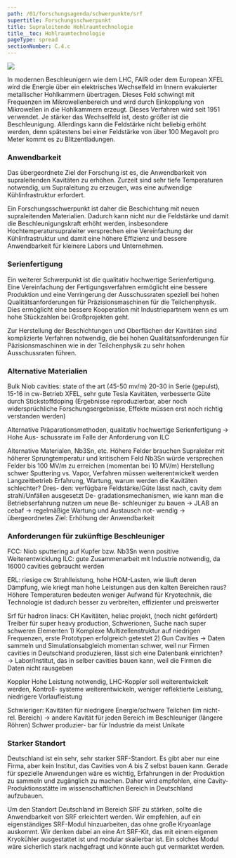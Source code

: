 ```yaml
---
path: /01/forschungsagenda/schwerpunkte/srf
supertitle: Forschungsschwerpunkt
title: Supraleitende Hohlraumtechnologie
title__toc: Hohlraumtechnologie
pageType: spread
sectionNumber: C.4.c
---
```


<div class="spread--left spread-area--research-agenda-topic">

![](@befide/bf2035-charts/.tmp/agenda.topics.magnet-technology.png)

</div>

<div class="spread--left spread-area--intro">

In modernen Beschleunigern wie dem LHC, FAIR oder dem European XFEL wird die Energie über ein elektrisches Wechselfeld im Innern evakuierter metallischer Hohlkammern übertragen. Dieses Feld schwingt mit Frequenzen im Mikrowellenbereich und wird durch Einkopplung von Mikrowellen in die Hohlkammern erzeugt. Dieses Verfahren wird seit 1951 verwendet. Je stärker das Wechselfeld ist, desto größer ist die Beschleunigung. Allerdings kann die Feldstärke nicht beliebig erhöht werden, denn spätestens bei einer Feldstärke von über 100 Megavolt pro Meter kommt es zu Blitzentladungen.

<!-- Während man für die Wände der Hohlräume zunächst gute Leiter wie etwa Kupfer verwendete, werden in modernen Beschleunigern zunehmend Supraleiter wie Niob verwendet. Supraleiter könnn  bei tiefen Temperaturen Strom nahezu verlustfrei leiten. Die Motivation für den Einsatz von Supraleitern in HF-Resonatoren liegt nicht in einer Nettoenergieeinsparung, sondern in der Verbesserung der Qualität des beschleunigten Teilchenstrahls.

Im Rahmen des TESLA-Projekts wurde die Technologie druch die deutsche Beschleunigerforschung wesentl9ch vorangetrieben. Aufgrund der Teilnahme an zahlreichen Linear-Beschleunigerprojekten ist Deutschland ein sehr starker Standort in der Entwicklung supraleitender Hochfrequenztechnologie. nDie Forschung ist diesbezüglich sehr aktiv und erfolgreich und zwar nicht nur innerhalb von Großprojekten sondern auch an Universitäten. -->

</div>

<div class="spread--left spread-area--c-3">

### Anwendbarkeit

Das übergeordnete Ziel der Forschung ist es, die Anwendbarkeit von supraleitenden Kavitäten zu erhöhen. Zurzeit sind sehr tiefe Temperaturen notwendig, um Supraleitung zu erzeugen, was eine aufwendige Kühlinfrastruktur erfordert.

Ein Forschungsschwerpunkt ist daher die Beschichtung mit neuen supraleitenden Materialien. Dadurch kann nicht nur die Feldstärke und damit die Beschleunigungskraft erhöht werden, insbesondere Hochtemperatursupraleiter versprechen eine Vereinfachung der Kühlinfrastruktur und damit eine höhere Effizienz und bessere Anwendbarkeit für kleinere Labors und Unternehmen.

### Serienfertigung

Ein weiterer Schwerpunkt ist die qualitativ hochwertige Serienfertigung. Eine Vereinfachung der Fertigungsverfahren ermöglicht eine bessere Produktion und eine Verringerung der Ausschussraten speziell bei hohen Qualitätsanforderungen für Präzisionsmaschinen für die Teilchenphysik. Dies ermöglicht eine bessere Kooperation mit Industriepartnern wenn es um hohe Stückzahlen bei Großprojekten geht.

Zur Herstellung der Beschichtungen und Oberflächen der Kavitäten sind komplizierte Verfahren notwendig, die bei hohen Qualitätsanforderungen für Päzisionsmaschinen wie in der Teilchenphysik zu sehr hohen Ausschussraten führen.

<!--
% Neben der Weiterentwicklung der Fertigungsverfahren ist eine gute Zusammenarbeit mit Industriepartnern notwendig, wenn es um große Stückzahlen geht.

Dies ist bei der TESLA-Kavität der Fall, die für ILC und XFEL entwickelt wurde.
Allerdings ist sie nur für Elektronen mit Lichtgeschwindigkeit einsetzbar.
Im Niederenergiebereich sowie bei Anwendung anderer Teilchenarten
werden meist Kavitäten für konkrete Maschinen entwickelt.
Der Aufwand in Entwicklung und Produktion ist dabei sehr groß und schwer von der Industrie umsetzbar.

Gerade für spezielle Anwendungen wäre es wichtig, die Erfahrungen in der Produktion zu sammeln und zugänglich zu machen. Hierfür wird empfohlen, einen Cavity-Produktionsstandort im wissenschaftlichen Bereich im schaffen.
Um die Anwendung von supraleitender Beschleunigungstechnologie zu erleichtern und den Standort Deutschland in diesem Bereich zu stärken, empfehlen wir auf ein eigenständiges SRF-Modul hinzuarbeiten, das ohne große Kühlinfrastruktur auskommt und modular im Baukastenprinzip skalierbar ist.

-->

</div>

<div class="spread--right spread-area--c-1">

### Alternative Materialien

Bulk Niob cavities: state of the art (45-50 mv/m) 20-30 in Serie (gepulst), 15-16 in cw-Betrieb XFEL, sehr gute Tesla Kavitäten, verbesserte Güte durch Stickstoffdoping (Ergebnisse reproduzierbar, aber noch widersprüchliche Forschungsergebnisse, Effekte müssen erst noch richtig verstanden werden)

Alternative Präparationsmethoden, qualitativ hochwertige Serienfertigung → Hohe Aus- schussrate im Falle der Anforderung von ILC

Alternative Materialen, Nb3Sn, etc. Höhere Felder brauchen Supraleiter mit höherer Sprungtemperatur und kritischem Feld Nb3Sn würde versprechen Felder bis 100 MV/m zu erreichen (momentan bei 10 MV/m) Herstellung schwer Sputtering vs. Vapor, Verfahren müssen weiterentwickelt werden Langzeitbetrieb Erfahrung, Wartung, warum werden die Kavitäten schlechter? Dres- den: verfügbare Feldstärke/Güte
lässt nach, cavity dem strahl/Unfällen ausgesetzt De- gradationsmechanismen, wie kann man die Betriebserfahrung nutzen um neue Be- schleuniger zu bauen → JLAB an cebaf → regelmäßige Wartung und Austausch not- wendig → übergeordnetes
Ziel: Erhöhung der Anwendbarkeit

</div>

<div class="spread--right spread-area--c-2">

### Anforderungen für zukünftige Beschleuniger

FCC: Niob sputtering auf Kupfer bzw. Nb3Sn wenn positive Weiterentwicklung ILC: gute Zusammenarbeit mit Industrie notwendig, da 16000 cavities gebraucht werden

ERL: riesige cw Strahlleistung, hohe HOM-Lasten, wie läuft deren Dämpfung, wie kriegt man hohe Leistungen aus den kalten Bereichen raus? Höhere Temperaturen bedeuten weniger Aufwand für Kryotechnik, die Technologie ist dadurch besser zu verbreiten, effizienter und preiswerter

Srf für hadron linacs: CH Kavitäten, heliac projekt, (noch nicht gefördert) Treiber für super heavy production, Schwerionen, Suche nach super schweren Elementen 1) Komplexe Multizellenstruktur auf niedrigen Frequenzen, erste Prototypen erfolgreich getestet 2) Gun Cavities → Daten sammeln und Simulationsabgleich momentan schwer, weil nur Firmen cavities in Deutschland produzieren, lässt sich eine Datenbank einrichten? → Labor/Institut, das in selber cavities bauen kann, weil die Firmen die Daten nicht rausgeben

Koppler Hohe Leistung notwendig, LHC-Koppler soll weiterentwickelt werden, Kontroll- systeme weiterentwickeln, weniger reflektierte Leistung, niedrigere Vorlaufleistung

Schwieriger: Kavitäten für niedrigere Energie/schwere Teilchen (im nicht-rel. Bereich) → andere Kavität für jeden Bereich im Beschleuniger (längere Röhren) Schwer produzier- bar für Industrie da meist Unikate

</div>

<div class="spread--right spread-area--c-3">

### Starker Standort

Deutschland ist ein sehr, sehr starker SRF-Standort. Es gibt aber nur eine Firma, aber kein Institut, das Cavities von A bis Z selbst bauen kann. Gerade für spezielle Anwendungen wäre es wichtig, Erfahrungen in der Produktion zu sammeln und zugänglich zu machen. Daher wird empfohlen, eine Cavity-Produktionsstätte im wissenschaftlichen Bereich in Deutschland aufzubauen.

Um den Standort Deutschland im Bereich SRF zu stärken, sollte die Anwendbarkeit von SRF erleichtert werden. Wir empfehlen, auf ein eigenständiges SRF-Modul hinzuarbeiten, das ohne große Kryoanlage auskommt. Wir denken dabei an eine Art SRF-Kit, das mit einem eigenen Kryokühler ausgestattet ist und modular skalierbar ist. Ein solches Modul wäre sicherlich stark nachgefragt und könnte auch gut vermarktet werden.
